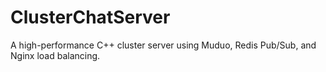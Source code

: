 # ClusterChatServer
A high-performance C++ cluster server using Muduo, Redis Pub/Sub, and Nginx load balancing.
